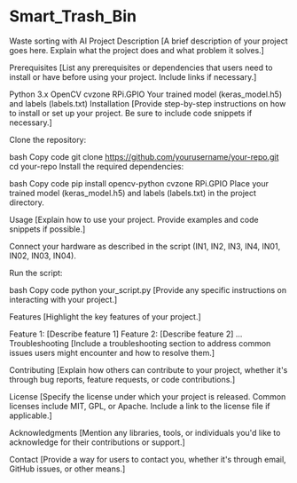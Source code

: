 # Smart_Trash_Bin
Waste sorting with AI
Project Description
[A brief description of your project goes here. Explain what the project does and what problem it solves.]

Prerequisites
[List any prerequisites or dependencies that users need to install or have before using your project. Include links if necessary.]

Python 3.x
OpenCV
cvzone
RPi.GPIO
Your trained model (keras_model.h5) and labels (labels.txt)
Installation
[Provide step-by-step instructions on how to install or set up your project. Be sure to include code snippets if necessary.]

Clone the repository:

bash
Copy code
git clone https://github.com/yourusername/your-repo.git
cd your-repo
Install the required dependencies:

bash
Copy code
pip install opencv-python cvzone RPi.GPIO
Place your trained model (keras_model.h5) and labels (labels.txt) in the project directory.

Usage
[Explain how to use your project. Provide examples and code snippets if possible.]

Connect your hardware as described in the script (IN1, IN2, IN3, IN4, IN01, IN02, IN03, IN04).

Run the script:

bash
Copy code
python your_script.py
[Provide any specific instructions on interacting with your project.]

Features
[Highlight the key features of your project.]

Feature 1: [Describe feature 1]
Feature 2: [Describe feature 2]
...
Troubleshooting
[Include a troubleshooting section to address common issues users might encounter and how to resolve them.]

Contributing
[Explain how others can contribute to your project, whether it's through bug reports, feature requests, or code contributions.]

License
[Specify the license under which your project is released. Common licenses include MIT, GPL, or Apache. Include a link to the license file if applicable.]

Acknowledgments
[Mention any libraries, tools, or individuals you'd like to acknowledge for their contributions or support.]

Contact
[Provide a way for users to contact you, whether it's through email, GitHub issues, or other means.]
